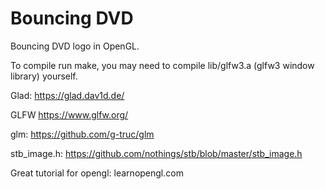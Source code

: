# Bouncing DVD

Bouncing DVD logo in OpenGL.

To compile run make, you may need to compile lib/glfw3.a (glfw3 window library) yourself. 

Glad: https://glad.dav1d.de/

GLFW https://www.glfw.org/

glm: https://github.com/g-truc/glm

stb_image.h: https://github.com/nothings/stb/blob/master/stb_image.h

Great tutorial for opengl: learnopengl.com

